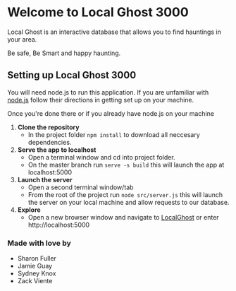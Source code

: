 # Welcome to Local Ghost 3000

Local Ghost is an interactive database that allows you to find hauntings in your area. 

Be safe, Be Smart and happy haunting.

## Setting up Local Ghost 3000

You will need node.js to run this application. If you are unfamiliar with [node.js](https://nodejs.org/en/) follow their directions in getting set up on your machine. 

Once you're done there or if you already have node.js on your machine 

1. **Clone the repository**
    * In the project folder ```npm install``` to download all neccesary dependencies.
2. **Serve the app to localhost**
    * Open a terminal window and cd into project folder.
    * On the master branch run ```serve -s build``` this will launch the app at localhost:5000
3. **Launch the server**
    * Open a second terminal window/tab
    * From the root of the project run ```node src/server.js``` this will launch the server on your local machine and allow requests to our database.
4. **Explore** 
    * Open a new browser window and navigate to [LocalGhost](http://localhost:5000) or enter http://localhost:5000
   




### Made with love by

* Sharon Fuller
* Jamie Guay
* Sydney Knox
* Zack Viente
